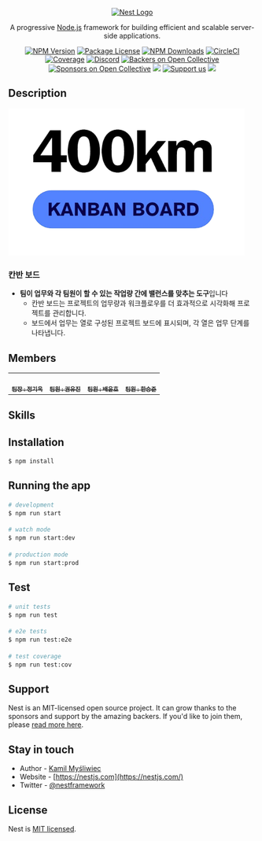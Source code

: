 <p align="center">
  <a href="http://nestjs.com/" target="blank"><img src="https://nestjs.com/img/logo-small.svg" width="200" alt="Nest Logo" /></a>
</p>

[circleci-image]: https://img.shields.io/circleci/build/github/nestjs/nest/master?token=abc123def456
[circleci-url]: https://circleci.com/gh/nestjs/nest

  <p align="center">A progressive <a href="http://nodejs.org" target="_blank">Node.js</a> framework for building efficient and scalable server-side applications.</p>
    <p align="center">
<a href="https://www.npmjs.com/~nestjscore" target="_blank"><img src="https://img.shields.io/npm/v/@nestjs/core.svg" alt="NPM Version" /></a>
<a href="https://www.npmjs.com/~nestjscore" target="_blank"><img src="https://img.shields.io/npm/l/@nestjs/core.svg" alt="Package License" /></a>
<a href="https://www.npmjs.com/~nestjscore" target="_blank"><img src="https://img.shields.io/npm/dm/@nestjs/common.svg" alt="NPM Downloads" /></a>
<a href="https://circleci.com/gh/nestjs/nest" target="_blank"><img src="https://img.shields.io/circleci/build/github/nestjs/nest/master" alt="CircleCI" /></a>
<a href="https://coveralls.io/github/nestjs/nest?branch=master" target="_blank"><img src="https://coveralls.io/repos/github/nestjs/nest/badge.svg?branch=master#9" alt="Coverage" /></a>
<a href="https://discord.gg/G7Qnnhy" target="_blank"><img src="https://img.shields.io/badge/discord-online-brightgreen.svg" alt="Discord"/></a>
<a href="https://opencollective.com/nest#backer" target="_blank"><img src="https://opencollective.com/nest/backers/badge.svg" alt="Backers on Open Collective" /></a>
<a href="https://opencollective.com/nest#sponsor" target="_blank"><img src="https://opencollective.com/nest/sponsors/badge.svg" alt="Sponsors on Open Collective" /></a>
  <a href="https://paypal.me/kamilmysliwiec" target="_blank"><img src="https://img.shields.io/badge/Donate-PayPal-ff3f59.svg"/></a>
    <a href="https://opencollective.com/nest#sponsor"  target="_blank"><img src="https://img.shields.io/badge/Support%20us-Open%20Collective-41B883.svg" alt="Support us"></a>
  <a href="https://twitter.com/nestframework" target="_blank"><img src="https://img.shields.io/twitter/follow/nestframework.svg?style=social&label=Follow"></a>
</p>
  <!--[![Backers on Open Collective](https://opencollective.com/nest/backers/badge.svg)](https://opencollective.com/nest#backer)
  [![Sponsors on Open Collective](https://opencollective.com/nest/sponsors/badge.svg)](https://opencollective.com/nest#sponsor)-->

## Description

<img src="./public/image/logo.png" height="300"/>

### 칸반 보드

- **팀이 업무와 각 팀원이 할 수 있는 작업량 간에 밸런스를 맞추는 도구**입니다
  - 칸반 보드는 프로젝트의 업무량과 워크플로우를 더 효과적으로 시각화해 프로젝트를 관리합니다.
  - 보드에서 업무는 열로 구성된 프로젝트 보드에 표시되며, 각 열은 업무 단계를 나타냅니다.

## Members

<table>
  <tbody>
    <tr>
      <td align="center"><a href="https://github.com/heyfuxkingcheez"><img src="https://avatars.githubusercontent.com/u/143869354?v=4" width="100px;" alt=""/><br /><sub><b> 팀장 : 정기욱 </b></sub></a><br /></td>
      <td align="center"><a href="https://github.com/asdfg20564"><img src="https://avatars.githubusercontent.com/u/44521546?v=4" width="100px;" alt=""/><br /><sub><b> 팀원 : 권유진 </b></sub></a><br /></td>
       <td align="center"><a href="https://github.com/PachyuChepe"><img src="https://avatars.githubusercontent.com/u/145348244?v=4" width="100px;" alt=""/><br /><sub><b> 팀원 : 배윤호 </b></sub></a><br /></td>
      <td align="center"><a href="https://github.com/Han9526"><img src="https://avatars.githubusercontent.com/Han9526" width="100px;" alt=""/><br /><sub><b> 팀원 : 한승준 </b></sub></a><br /></td>
    </tr>
  </tbody>
</table>

## Skills

## Installation

```bash
$ npm install
```

## Running the app

```bash
# development
$ npm run start

# watch mode
$ npm run start:dev

# production mode
$ npm run start:prod
```

## Test

```bash
# unit tests
$ npm run test

# e2e tests
$ npm run test:e2e

# test coverage
$ npm run test:cov
```

## Support

Nest is an MIT-licensed open source project. It can grow thanks to the sponsors and support by the amazing backers. If you'd like to join them, please [read more here](https://docs.nestjs.com/support).

## Stay in touch

- Author - [Kamil Myśliwiec](https://kamilmysliwiec.com)
- Website - [https://nestjs.com](https://nestjs.com/)
- Twitter - [@nestframework](https://twitter.com/nestframework)

## License

Nest is [MIT licensed](LICENSE).
